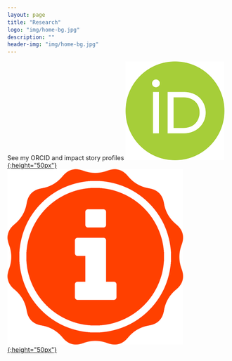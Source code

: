 ```yaml
---
layout: page
title: "Research"
logo: "img/home-bg.jpg"
description: ""
header-img: "img/home-bg.jpg"
---
```


See my ORCID and impact story profiles [![ORCID](img/icons/orcid.png){:height="50px"}](http://orcid.org/0000-0003-3768-4269)
[![Impactstory](img/icons/impactStory.png){:height="50px"}](https://www.impactstory.org/u/0000-0003-3768-4269)

